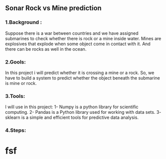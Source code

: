 ## Sonar Rock vs Mine prediction 
### 1.Background :
 Suppose there is a war between countries and we have assigned submarines to check whether there is rock or a mine inside water.
Mines are explosives that explode when some object come in contact with it.
And there can be rocks as well in the ocean.

### 2.Gools:
In this project i will predict whether it is crossing a mine or a rock. So, we have to build a system to predict whether the object beneath the submarine is mine or rock.
 
### 3.Tools:
I will use in this project:
1- Numpy is a python library for scientific computing.
2- Pandas is a Python library used for working with data sets.
3- sklearn is a simple and efficient tools for predictive data analysis. 

### 4.Steps:
# fsf
